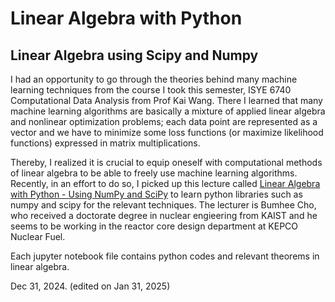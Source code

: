 # Linear Algebra with Python
## Linear Algebra using Scipy and Numpy

I had an opportunity to go through the theories behind many machine learning techniques from the course I took this semester, ISYE 6740 Computational Data Analysis from Prof Kai Wang. There I learned that many machine learning algorithms are basically a mixture of applied linear algebra and nonlinear optimization problems; each data point are represented as a vector and we have to minimize some loss functions (or maximize likelihood functions) expressed in matrix multiplications.

Thereby, I realized it is crucial to equip oneself with computational methods of linear algebra to be able to freely use machine learning algorithms. Recently, in an effort to do so, I picked up this lecture called [Linear Algebra with Python - Using NumPy and SciPy](https://www.inflearn.com/en/course/%EC%84%A0%ED%98%95%EB%8C%80%EC%88%98%ED%95%99?attributionToken=kwHwkgoLCL-Is7wGEM-t4ysQARokNjc5MGFiYjItMDAwMC0yODM0LTk4N2UtMjQwNTg4ODE0OTkwKgYxNDgzNDcyOJzWty3Fy_MXjr6dFdSynRXC8J4Vo4CXIra3jC2o5aotjpHJMOGr6zDkq-swmu7GMJ_Wty2Q97IwOg5kZWZhdWx0X3NlYXJjaEgBWAFgAWgBegJzaQ) to learn python libraries such as numpy and scipy for the relevant techniques. The lecturer is Bumhee Cho, who received a doctorate degree in nuclear engieering from KAIST and he seems to be working in the reactor core design department at KEPCO Nuclear Fuel.

Each jupyter notebook file contains python codes and relevant theorems in linear algebra.

Dec 31, 2024. (edited on Jan 31, 2025)
